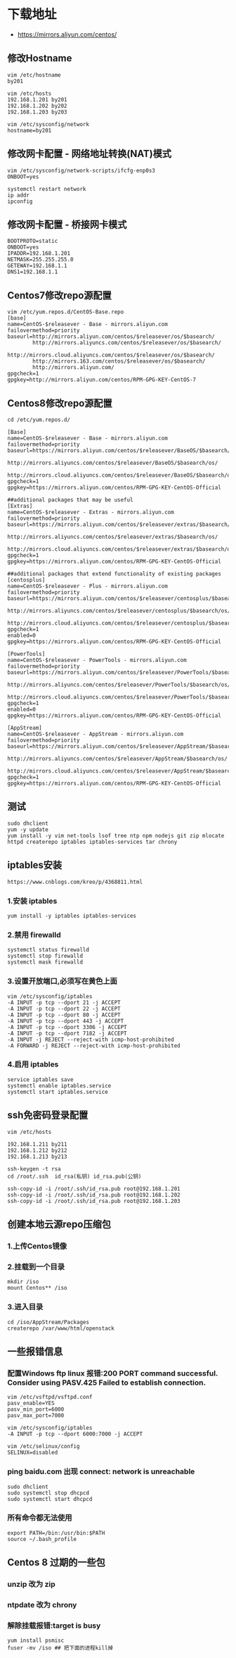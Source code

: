 # 下载地址
- https://mirrors.aliyun.com/centos/

## 修改Hostname
```shell script
vim /etc/hostname
by201

vim /etc/hosts
192.168.1.201 by201
192.168.1.202 by202
192.168.1.203 by203

vim /etc/sysconfig/network
hostname=by201
```

## 修改网卡配置 - 网络地址转换(NAT)模式
```shell script
vim /etc/sysconfig/network-scripts/ifcfg-enp0s3
ONBOOT=yes

systemctl restart network
ip addr
ipconfig
```

## 修改网卡配置 - 桥接网卡模式
```shell script
BOOTPROTO=static
ONBOOT=yes
IPADDR=192.168.1.201
NETMASK=255.255.255.0
GETEWAY=192.168.1.1
DNS1=192.168.1.1
```

## Centos7修改repo源配置
```
vim /etc/yum.repos.d/CentOS-Base.repo
[base]
name=CentOS-$releasever - Base - mirrors.aliyun.com
failovermethod=priority
baseurl=http://mirrors.aliyun.com/centos/$releasever/os/$basearch/
        http://mirrors.aliyuncs.com/centos/$releasever/os/$basearch/
        http://mirrors.cloud.aliyuncs.com/centos/$releasever/os/$basearch/
        http://mirrors.163.com/centos/$releasever/os/$basearch/
        http://mirrors.aliyun.com/
gpgcheck=1
gpgkey=http://mirrors.aliyun.com/centos/RPM-GPG-KEY-CentOS-7
```

## Centos8修改repo源配置
```shell script
cd /etc/yum.repos.d/

[Base]
name=CentOS-$releasever - Base - mirrors.aliyun.com
failovermethod=priority
baseurl=https://mirrors.aliyun.com/centos/$releasever/BaseOS/$basearch/os/
        http://mirrors.aliyuncs.com/centos/$releasever/BaseOS/$basearch/os/
        http://mirrors.cloud.aliyuncs.com/centos/$releasever/BaseOS/$basearch/os/
gpgcheck=1
gpgkey=https://mirrors.aliyun.com/centos/RPM-GPG-KEY-CentOS-Official
 
##additional packages that may be useful
[Extras]
name=CentOS-$releasever - Extras - mirrors.aliyun.com
failovermethod=priority
baseurl=https://mirrors.aliyun.com/centos/$releasever/extras/$basearch/os/
        http://mirrors.aliyuncs.com/centos/$releasever/extras/$basearch/os/
        http://mirrors.cloud.aliyuncs.com/centos/$releasever/extras/$basearch/os/
gpgcheck=1
gpgkey=https://mirrors.aliyun.com/centos/RPM-GPG-KEY-CentOS-Official
 
##additional packages that extend functionality of existing packages
[centosplus]
name=CentOS-$releasever - Plus - mirrors.aliyun.com
failovermethod=priority
baseurl=https://mirrors.aliyun.com/centos/$releasever/centosplus/$basearch/os/
        http://mirrors.aliyuncs.com/centos/$releasever/centosplus/$basearch/os/
        http://mirrors.cloud.aliyuncs.com/centos/$releasever/centosplus/$basearch/os/
gpgcheck=1
enabled=0
gpgkey=https://mirrors.aliyun.com/centos/RPM-GPG-KEY-CentOS-Official
 
[PowerTools]
name=CentOS-$releasever - PowerTools - mirrors.aliyun.com
failovermethod=priority
baseurl=https://mirrors.aliyun.com/centos/$releasever/PowerTools/$basearch/os/
        http://mirrors.aliyuncs.com/centos/$releasever/PowerTools/$basearch/os/
        http://mirrors.cloud.aliyuncs.com/centos/$releasever/PowerTools/$basearch/os/
gpgcheck=1
enabled=0
gpgkey=https://mirrors.aliyun.com/centos/RPM-GPG-KEY-CentOS-Official

[AppStream]
name=CentOS-$releasever - AppStream - mirrors.aliyun.com
failovermethod=priority
baseurl=https://mirrors.aliyun.com/centos/$releasever/AppStream/$basearch/os/
        http://mirrors.aliyuncs.com/centos/$releasever/AppStream/$basearch/os/
        http://mirrors.cloud.aliyuncs.com/centos/$releasever/AppStream/$basearch/os/
gpgcheck=1
gpgkey=https://mirrors.aliyun.com/centos/RPM-GPG-KEY-CentOS-Official
```

## 测试
```shell script
sudo dhclient
yum -y update
yum install -y vim net-tools lsof tree ntp npm nodejs git zip mlocate httpd createrepo iptables iptables-services tar chrony
```

## iptables安装
```http
https://www.cnblogs.com/kreo/p/4368811.html
```
### 1.安装 iptables
```shell script
yum install -y iptables iptables-services
```
### 2.禁用 firewalld
```shell script
systemctl status firewalld
systemctl stop firewalld
systemctl mask firewalld
```
### 3.设置开放端口,必须写在黄色上面
```shell script
vim /etc/sysconfig/iptables 
-A INPUT -p tcp --dport 21 -j ACCEPT
-A INPUT -p tcp --dport 22 -j ACCEPT
-A INPUT -p tcp --dport 80 -j ACCEPT
-A INPUT -p tcp --dport 443 -j ACCEPT
-A INPUT -p tcp --dport 3306 -j ACCEPT
-A INPUT -p tcp --dport 7182 -j ACCEPT
-A INPUT -j REJECT --reject-with icmp-host-prohibited
-A FORWARD -j REJECT --reject-with icmp-host-prohibited
```
### 4.启用 iptables
```
service iptables save
systemctl enable iptables.service
systemctl start iptables.service
```

## ssh免密码登录配置
```shell script
vim /etc/hosts

192.168.1.211 by211
192.168.1.212 by212
192.168.1.213 by213

ssh-keygen -t rsa  
cd /root/.ssh  id_rsa(私钥) id_rsa.pub(公钥)

ssh-copy-id -i /root/.ssh/id_rsa.pub root@192.168.1.201
ssh-copy-id -i /root/.ssh/id_rsa.pub root@192.168.1.202
ssh-copy-id -i /root/.ssh/id_rsa.pub root@192.168.1.203
```

## 创建本地云源repo压缩包
### 1.上传Centos镜像
### 2.挂载到一个目录
```shell script
mkdir /iso
mount Centos** /iso
```
### 3.进入目录
```
cd /iso/AppStream/Packages
createrepo /var/www/html/openstack
```

## 一些报错信息
### 配置Windows ftp linux 报错:200 PORT command successful. Consider using PASV.425 Failed to establish connection.
```shell script
vim /etc/vsftpd/vsftpd.conf
pasv_enable=YES
pasv_min_port=6000
pasv_max_port=7000

vim /etc/sysconfig/iptables 
-A INPUT -p tcp --dport 6000:7000 -j ACCEPT
  
vim /etc/selinux/config
SELINUX=disabled
```
### ping baidu.com 出现 connect: network is unreachable
```shell script
sudo dhclient
sudo systemctl stop dhcpcd
sudo systemctl start dhcpcd
```
### 所有命令都无法使用
```shell script
export PATH=/bin:/usr/bin:$PATH
source ~/.bash_profile 
```

## Centos 8 过期的一些包
### unzip 改为 zip
### ntpdate 改为 chrony
### 解除挂载报错:target is busy
```shell script
yum install psmisc
fuser -mv /iso ## 把下面的进程kill掉
```

